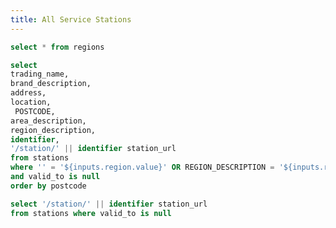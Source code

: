 ```yaml
---
title: All Service Stations
---
```


```sql regions
select * from regions
```

<Dropdown name="region" value=REGION_DESCRIPTION data={regions} title="Region">
  <DropdownOption value="" valueLabel="All regions"/>
</Dropdown>

```sql stations
select
trading_name,
brand_description,
address,
location,
 POSTCODE,
area_description,
region_description,
identifier,
'/station/' || identifier station_url
from stations
where '' = '${inputs.region.value}' OR REGION_DESCRIPTION = '${inputs.region.value}'
and valid_to is null
order by postcode
```

<DataTable search=true data={stations} rows={20} formatColumnTitles=false link=station_url>
  <Column id=TRADING_NAME/>
  <Column id=BRAND_DESCRIPTION/>
  <Column id=ADDRESS/>
  <Column id=LOCATION/>
  <Column id=POSTCODE fmt="#"/>
  <Column id=AREA_DESCRIPTION/>
  <Column id=REGION_DESCRIPTION/>
</DataTable>

```sql all_stations
select '/station/' || identifier station_url
from stations where valid_to is null
```

<div style="display:none">

<a href="/robots.txt">Robots.txt</a>

Station List

{#each all_stations as station }

<a href="{station.station_url}">{station.station_url}</a><br/>

{/each}

</div>
